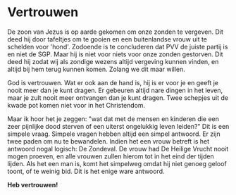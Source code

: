 # Vertrouwen

De zoon van Jezus is op aarde gekomen om onze zonden te vergeven. Dit deed hij door tafeltjes om te gooien en een buitenlandse vrouw
uit te schelden voor 'hond'. Zodoende is te concluderen dat PVV de juiste partij is en niet de SGP.
Maar hij is niet voor niets voor onze zonden gestorven. Dit deed hij zodat wij als zondige wezens altijd vergeving kunnen vinden, en altijd bij hem terug kunnen komen. Zolang we dit maar willen.

God is vertrouwen. Wat er ook aan de hand is, hij is er voor je en geeft je nooit meer dan je kunt dragen. Er gebeuren altijd nare dingen in het leven, maar je zult nooit meer ontvangen dan je kunt dragen. Twee schepjes uit de kwade pot komen niet voor in het Christendom.

Maar ik hoor het je zeggen: "wat dat met de mensen en kinderen die een zeer pijnlijke dood sterven of een uiterst ongelukkig leven leiden?"
Dit is een simpele vraag. Simpele vragen hebben altijd een simpel antwoord. Er zijn twee paden om nu te bewandelen. Indien het een vrouw betreft is het antwoord nogal logisch: De Zondeval. De vrouw had De Heilige Vrucht nooit mogen proeven, en alle vrouwen zullen hierom tot in het eind der tijden lijden.
Als het een man is, komt het simpelweg omdat hij niet genoeg geloof toont, of te weinig bid. Dit is het enige ware antwoord.

**__Heb vertrouwen!__**
